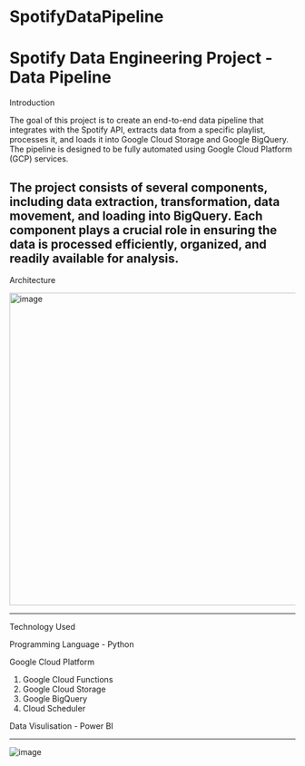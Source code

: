 # SpotifyDataPipeline
# Spotify Data Engineering Project - Data Pipeline

Introduction

The goal of this project is to create an end-to-end data pipeline that integrates with the Spotify API, extracts data from a specific playlist, processes it, and loads it into Google Cloud Storage and Google BigQuery. The pipeline is designed to be fully automated using Google Cloud Platform (GCP) services.

The project consists of several components, including data extraction, transformation, data movement, and loading into BigQuery. Each component plays a crucial role in ensuring the data is processed efficiently, organized, and readily available for analysis.
---
Architecture

<img width="551" alt="image" src="https://github.com/salmah52/SpotifyDataPipeline/assets/44398948/5c48294e-e06e-4cc9-9d8f-ea9d5a94452a">

---
Technology Used

Programming Language - Python

Google Cloud Platform

1. Google Cloud Functions
2. Google Cloud Storage
3. Google BigQuery
4. Cloud Scheduler

Data Visulisation - Power BI

---
![image](https://github.com/salmah52/SpotifyDataPipeline/assets/44398948/40a729f8-c33b-4fc1-8bc2-ac114def7820)
